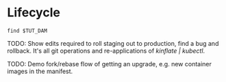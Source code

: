 # Lifecycle

<!-- @listFiles @test -->
```
find $TUT_DAM
```

TODO: Show edits required to roll staging out to
production, find a bug and rollback.  It's all git
operations and re-applications of _kinflate | kubectl_.

TODO: Demo fork/rebase flow of getting an upgrade,
e.g. new container images in the manifest.
